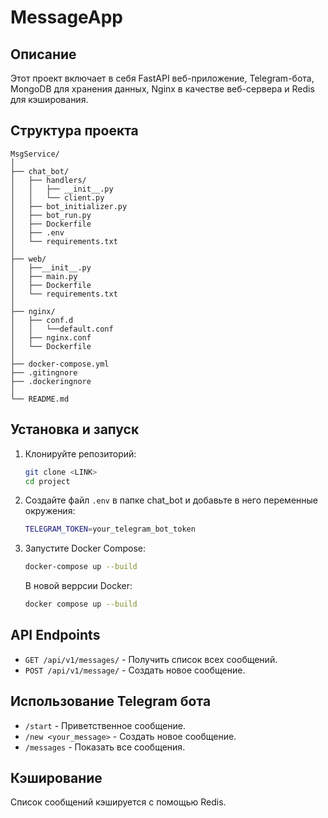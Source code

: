 # MessageApp

## Описание

Этот проект включает в себя FastAPI веб-приложение,
Telegram-бота, MongoDB для хранения данных,
Nginx в качестве веб-сервера
и Redis для кэширования.

## Структура проекта

```plaintext
MsgService/
│
├── chat_bot/
│   ├── handlers/
│   │   ├── __init__.py
│   │   └── client.py 
│   ├── bot_initializer.py
│   ├── bot_run.py
│   ├── Dockerfile
│   ├── .env
│   └── requirements.txt
│
├── web/
│   ├──__init__.py
│   ├── main.py
│   ├── Dockerfile
│   └── requirements.txt
│
├── nginx/
│   ├── conf.d
│   │   └──default.conf
│   ├── nginx.conf
│   └── Dockerfile
│
├── docker-compose.yml
├── .gitingnore
├── .dockeringnore
│
└── README.md
```
## Установка и запуск

1. Клонируйте репозиторий:
    ```sh
    git clone <LINK>
    cd project
    ```

2. Создайте файл `.env` в папке chat_bot и добавьте в него переменные окружения:
    ```sh
    TELEGRAM_TOKEN=your_telegram_bot_token
    ```

3. Запустите Docker Compose:
    ```sh
    docker-compose up --build
    ```
    В новой веррсии Docker:
    ```sh
    docker compose up --build
    ```

## API Endpoints

- `GET /api/v1/messages/` - Получить список всех сообщений.
- `POST /api/v1/message/` - Создать новое сообщение.

## Использование Telegram бота

- `/start` - Приветственное сообщение.
- `/new <your_message>` - Создать новое сообщение.
- `/messages` - Показать все сообщения.


## Кэширование

Список сообщений кэшируется с помощью Redis.

